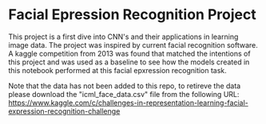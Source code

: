 # Facial Epression Recognition Project

This project is a first dive into CNN's and their applications in learning image data. The project was inspired by current facial recognition software. A kaggle competition from 2013 was found that matched the intentions of this project and was used as a baseline to see how the models created in this notebook performed at this facial epxression recognition task.

Note that the data has not been added to this repo, to retireve the data please download the "icml_face_data.csv" file from the following URL: https://www.kaggle.com/c/challenges-in-representation-learning-facial-expression-recognition-challenge